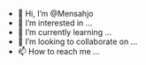 - 👋 Hi, I’m @Mensahjo
- 👀 I’m interested in ...
- 🌱 I’m currently learning ...
- 💞️ I’m looking to collaborate on ...
- 📫 How to reach me ...

<!---
Mensahjo/Mensahjo is a ✨ special ✨ repository because its `README.md` (this file) appears on your GitHub profile.
You can click the Preview link to take a look at your changes.
--->
